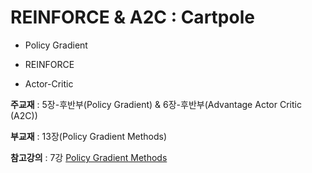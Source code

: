 # REINFORCE & A2C : Cartpole

+ Policy Gradient

+ REINFORCE

+ Actor-Critic

**주교재** : 5장-후반부(Policy Gradient)  & 6장-후반부(Advantage Actor Critic (A2C))

**부교재** : 13장(Policy Gradient Methods)

**참고강의** : 7강 [Policy Gradient Methods](https://www.youtube.com/watch?v=KHZVXao4qXs&t=2921s)
